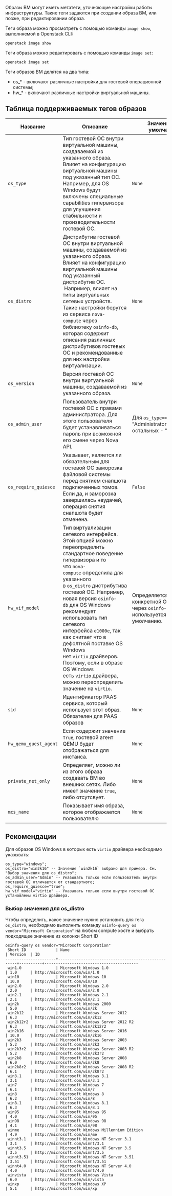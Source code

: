 Образы ВМ могут иметь метатеги, уточняющие настройки работы инфраструктуры. Такие теги задаются при создании образа ВМ, или позже, при редактировании образа.

Теги образа можно просмотреть с помощью команды `image show`, выполняемой в Openstack CLI:

```
openstack image show
```

Теги образа можно редактировать с помощью команды `image set`:

```
openstack image set
```

Теги образов ВМ делятся на два типа:

- os\_\* - включают различные настройки для гостевой операционной системы;
- hw\_\* - включают различные настройки виртуальной машины.

## Таблица поддерживаемых тегов образов

| Название              | Описание                                                                                                                                                                                                                                                                                                                                                                                                                                                                                          | Значение по умолчанию                                                                    | Пример                                                      |
| --------------------- | ------------------------------------------------------------------------------------------------------------------------------------------------------------------------------------------------------------------------------------------------------------------------------------------------------------------------------------------------------------------------------------------------------------------------------------------------------------------------------------------------- | ---------------------------------------------------------------------------------------- | ----------------------------------------------------------- |
| `os_type`             | Тип гостевой ОС внутри виртуальной машины, создаваемой из указанного образа. Влияет на конфигурацию виртуальной машины под указанный тип ОС. Например, для OS Windows будут включены специальные capabilities гипервизора для улучшения стабильности и производительности гостевой ОС.                                                                                                                                                                                                            | `None`                                                                                   | `os_type="windows"`,`os_type="linux"`                       |
| `os_distro`           | Дистрибутив гостевой ОС внутри виртуальной машины, создаваемой из указанного образа. Влияет на конфигурацию виртуальной машины под указанный дистрибутив ОС.  Например, влияет на типы виртуальных сетевых устройств. Такие настройки берутся из сервиса `nova-compute` через библиотеку `osinfo-db`, которая содержит описания различных дистрибутивов гостевых ОС и рекомендованные для них настройки виртуализации.                                                                            | `None`                                                                                   | `os_distro="win2k"`                                         |
| `os_version`          | Версия гостевой ОС внутри виртуальной машины, создаваемой из указанного образа.                                                                                                                                                                                                                                                                                                                                                                                                                   | `None`                                                                                   | `None`                                                      |
| `os_admin_user`       | Пользователь внутри гостевой ОС с правами администратора. Для этого пользователя будет устанавливаться пароль при возможной его смене через Nova API.                                                                                                                                                                                                                                                                                                                                             | Для `os_type=="windows"` - "Administrator", для всех остальных - "root".                 | `os_admin_user="Admin"`,`os_admin_user="centos"`            |
| `os_require_quiesce`  | Указывает, является ли обязательным для гостевой ОС заморозка файловой системы перед снятием снапшота подключенных томов. Если да, и заморозка завершилась неудачей, операция снятия снапшота будет отменена.                                                                                                                                                                                                                                                                                     | `False`                                                                                  | `os_require_quiesce="true"`                                 |
| `hw_vif_model`        | Тип виртуализации сетевого интерфейса. Этой опцией можно переопределить стандартное поведение гипервизора и то что `nova-compute` определила для указанного в `os_distro` дистрибутива гостевой ОС. Например, новая версия `osinfo-db` для OS Windows рекомендует использовать тип сетевого интерфейса `e1000e`, так как считает что в дефолтной поставке OS Windows нет `virtio` драйверов. Поэтому, если в образе OS Windows есть `virtio` драйвера, можно переопределить значение на `virtio`. | Определяется для конкретной ОС через `osinfo-db` или используется `virtio` по умолчанию. | `hw_vif_model="virtio"`                                     |
| `sid`                 | Идентификатор PAAS сервиса, который использует этот образ. Обязателен для PAAS образов                                                                                                                                                                                                                                                                                                                                                                                                            | `None`                                                                                   | `sid="trove"`,`sid="sahara"`                                |
| `hw_qemu_guest_agent` | Если содержит значение `True`, гостевой агент QEMU будет отображаться для инстанса.                                                                                                                                                                                                                                                                                                                                                                                                               | `None`                                                                                   | `hw_qemu_guest_agent="true"`                                |
| `private_net_only`    | Определяет, можно ли из этого образа создавать ВМ во внешних сетях. Либо имеет значение `true`, либо отсутсвует.                                                                                                                                                                                                                                                                                                                                                                                  | `None`                                                                                   | `private_net_only="true"`                                   |
| `mcs_name`            | Показывает имя образа, которое отображается пользователю                                                                                                                                                                                                                                                                                                                                                                                                                                          | `None`                                                                                   | `mcs_name="Windows Server 2016"`, `mcs_name="Ubuntu 18.04"` |

## Рекомендации

Для образов OS Windows в которых есть `virtio` драйвера необходимо указывать:

```
os_type="windows";
os_distro="win2k16" -- Значение `win2k16` выбрано для примера. См. "Выбор значения для os_distro";
os_admin_user="Admin" -- Указывать только если пользователь внутри гостевой ОС отличается от стандартного;
os_require_quiesce="true";
hw_vif_model="virtio" -- Указывать только если внутри гостевой ОС установлены virtio драйвера.
```

### Выбор значения для os_distro

Чтобы определить, какое значение нужно установить для тега `os_distro`, необходимо выполнить команду `osinfo-query os vendor="Microsoft Corporation"` на любом compute хосте и выбрать подходящее значение из колонки Short ID

```
osinfo-query os vendor="Microsoft Corporation"
 Short ID             | Name                                               | Version  | ID
----------------------+----------------------------------------------------+----------+-----------------------------------------
 win1.0               | Microsoft Windows 1.0                              | 1.0      | http://microsoft.com/win/1.0
 win10                | Microsoft Windows 10                               | 10.0     | http://microsoft.com/win/10
 win2.0               | Microsoft Windows 2.0                              | 2.0      | http://microsoft.com/win/2.0
 win2.1               | Microsoft Windows 2.1                              | 2.1      | http://microsoft.com/win/2.1
 win2k                | Microsoft Windows 2000                             | 5.0      | http://microsoft.com/win/2k
 win2k12              | Microsoft Windows Server 2012                      | 6.3      | http://microsoft.com/win/2k12
 win2k12r2            | Microsoft Windows Server 2012 R2                   | 6.3      | http://microsoft.com/win/2k12r2
 win2k16              | Microsoft Windows Server 2016                      | 10.0     | http://microsoft.com/win/2k16
 win2k3               | Microsoft Windows Server 2003                      | 5.2      | http://microsoft.com/win/2k3
 win2k3r2             | Microsoft Windows Server 2003 R2                   | 5.2      | http://microsoft.com/win/2k3r2
 win2k8               | Microsoft Windows Server 2008                      | 6.0      | http://microsoft.com/win/2k8
 win2k8r2             | Microsoft Windows Server 2008 R2                   | 6.1      | http://microsoft.com/win/2k8r2
 win3.1               | Microsoft Windows 3.1                              | 3.1      | http://microsoft.com/win/3.1
 win7                 | Microsoft Windows 7                                | 6.1      | http://microsoft.com/win/7
 win8                 | Microsoft Windows 8                                | 6.2      | http://microsoft.com/win/8
 win8.1               | Microsoft Windows 8.1                              | 6.3      | http://microsoft.com/win/8.1
 win95                | Microsoft Windows 95                               | 4.0      | http://microsoft.com/win/95
 win98                | Microsoft Windows 98                               | 4.1      | http://microsoft.com/win/98
 winme                | Microsoft Windows Millennium Edition               | 4.9      | http://microsoft.com/win/me
 winnt3.1             | Microsoft Windows NT Server 3.1                    | 3.1      | http://microsoft.com/winnt/3.1
 winnt3.5             | Microsoft Windows NT Server 3.5                    | 3.5      | http://microsoft.com/winnt/3.5
 winnt3.51            | Microsoft Windows NT Server 3.51                   | 3.51     | http://microsoft.com/winnt/3.51
 winnt4.0             | Microsoft Windows NT Server 4.0                    | 4.0      | http://microsoft.com/winnt/4.0
 winvista             | Microsoft Windows Vista                            | 6.0      | http://microsoft.com/win/vista
 winxp                | Microsoft Windows XP                               | 5.1      | http://microsoft.com/win/xp
```
